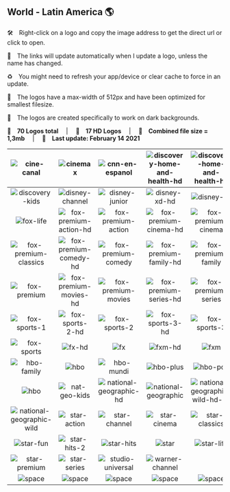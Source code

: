 ## World - Latin America 🌎

🛠 Right-click on a logo and copy the image address to get the direct url or click to open.

🔗 The links will update automatically when I update a logo, unless the name has changed.

♻️ You might need to refresh your app/device or clear cache to force in an update.

📐 The logos have a max-width of 512px and have been optimized for smallest filesize.

🖤 The logos are created specifically to work on dark backgrounds.

🎨 __70 Logos total__  |  💎 __17 HD Logos__  |  💾 __Combined file size = 1,3mb__  |  📅 __Last update: February 14 2021__

| ![cine-canal] | ![cinemax] | ![cnn-en-espanol] | ![discovery-home-and-health-hd] | ![discovery-home-and-health-hz] | ![discovery-home-and-health] |
|:-:|:-:|:-:|:-:|:-:|:-:|
| ![discovery-kids] | ![disney-channel] | ![disney-junior] | ![disney-xd-hd] | ![disney-xd] | ![fox-channel] |
| ![fox-life] | ![fox-premium-action-hd] | ![fox-premium-action] | ![fox-premium-cinema-hd] | ![fox-premium-cinema] | ![fox-premium-classics-hd] |
| ![fox-premium-classics] | ![fox-premium-comedy-hd] | ![fox-premium-comedy] | ![fox-premium-family-hd] | ![fox-premium-family] | ![fox-premium-hz] |
| ![fox-premium] | ![fox-premium-movies-hd] | ![fox-premium-movies] | ![fox-premium-series-hd] | ![fox-premium-series] | ![fox-sports-1-hd] |
| ![fox-sports-1] | ![fox-sports-2-hd] | ![fox-sports-2] | ![fox-sports-3-hd] | ![fox-sports-3] | ![fox-sports-hd] |
| ![fox-sports] | ![fx-hd] | ![fx] | ![fxm-hd] | ![fxm] | ![hbo-2] |
| ![hbo-family] | ![hbo] | ![hbo-mundi] | ![hbo-plus] | ![hbo-pop] | ![hbo-signature] |
| ![hbo] | ![nat-geo-kids] | ![national-geographic-hd] | ![national-geographic] | ![national-geographic-wild-hd-hz] | ![national-geographic-wild-hz] |
| ![national-geographic-wild] | ![star-action] | ![star-channel] | ![star-cinema] | ![star-classics] | ![star-comedy] |
| ![star-fun] | ![star-hits-2] | ![star-hits] | ![star] | ![star-life] | ![star-plus] |
| ![star-premium] | ![star-series] | ![studio-universal] | ![warner-channel] |  |  |
| ![space] | ![space] | ![space] | ![space] | ![space] | ![space] |

[cine-canal]:https://raw.githubusercontent.com/Tapiosinn/tv-logos/master/countries/world-latin-america/cine-canal-lam.png
[cinemax]:https://raw.githubusercontent.com/Tapiosinn/tv-logos/master/countries/world-latin-america/cinemax-lam.png
[cnn-en-espanol]:https://raw.githubusercontent.com/Tapiosinn/tv-logos/master/countries/world-latin-america/cnn-en-espanol-lam.png
[discovery-home-and-health-hd]:https://raw.githubusercontent.com/Tapiosinn/tv-logos/master/countries/world-latin-america/discovery-home-and-health-hd-lam.png
[discovery-home-and-health-hz]:https://raw.githubusercontent.com/Tapiosinn/tv-logos/master/countries/world-latin-america/discovery-home-and-health-hz-lam.png
[discovery-home-and-health]:https://raw.githubusercontent.com/Tapiosinn/tv-logos/master/countries/world-latin-america/discovery-home-and-health-lam.png
[discovery-kids]:https://raw.githubusercontent.com/Tapiosinn/tv-logos/master/countries/world-latin-america/discovery-kids-lam.png
[disney-channel]:https://raw.githubusercontent.com/Tapiosinn/tv-logos/master/countries/world-latin-america/disney-channel-lam.png
[disney-junior]:https://raw.githubusercontent.com/Tapiosinn/tv-logos/master/countries/world-latin-america/disney-junior-lam.png
[disney-xd-hd]:https://raw.githubusercontent.com/Tapiosinn/tv-logos/master/countries/world-latin-america/disney-xd-hd-lam.png
[disney-xd]:https://raw.githubusercontent.com/Tapiosinn/tv-logos/master/countries/world-latin-america/disney-xd-lam.png
[fox-channel]:https://raw.githubusercontent.com/Tapiosinn/tv-logos/master/countries/world-latin-america/fox-channel-lam.png
[fox-life]:https://raw.githubusercontent.com/Tapiosinn/tv-logos/master/countries/world-latin-america/fox-life-lam.png
[fox-premium-action-hd]:https://raw.githubusercontent.com/Tapiosinn/tv-logos/master/countries/world-latin-america/fox-premium-action-hd-lam.png
[fox-premium-action]:https://raw.githubusercontent.com/Tapiosinn/tv-logos/master/countries/world-latin-america/fox-premium-action-lam.png
[fox-premium-cinema-hd]:https://raw.githubusercontent.com/Tapiosinn/tv-logos/master/countries/world-latin-america/fox-premium-cinema-hd-lam.png
[fox-premium-cinema]:https://raw.githubusercontent.com/Tapiosinn/tv-logos/master/countries/world-latin-america/fox-premium-cinema-lam.png
[fox-premium-classics-hd]:https://raw.githubusercontent.com/Tapiosinn/tv-logos/master/countries/world-latin-america/fox-premium-classics-hd-lam.png
[fox-premium-classics]:https://raw.githubusercontent.com/Tapiosinn/tv-logos/master/countries/world-latin-america/fox-premium-classics-lam.png
[fox-premium-comedy-hd]:https://raw.githubusercontent.com/Tapiosinn/tv-logos/master/countries/world-latin-america/fox-premium-comedy-hd-lam.png
[fox-premium-comedy]:https://raw.githubusercontent.com/Tapiosinn/tv-logos/master/countries/world-latin-america/fox-premium-comedy-lam.png
[fox-premium-family-hd]:https://raw.githubusercontent.com/Tapiosinn/tv-logos/master/countries/world-latin-america/fox-premium-family-hd-lam.png
[fox-premium-family]:https://raw.githubusercontent.com/Tapiosinn/tv-logos/master/countries/world-latin-america/fox-premium-family-lam.png
[fox-premium-hz]:https://raw.githubusercontent.com/Tapiosinn/tv-logos/master/countries/world-latin-america/fox-premium-hz-lam.png
[fox-premium]:https://raw.githubusercontent.com/Tapiosinn/tv-logos/master/countries/world-latin-america/fox-premium-lam.png
[fox-premium-movies-hd]:https://raw.githubusercontent.com/Tapiosinn/tv-logos/master/countries/world-latin-america/fox-premium-movies-hd-lam.png
[fox-premium-movies]:https://raw.githubusercontent.com/Tapiosinn/tv-logos/master/countries/world-latin-america/fox-premium-movies-lam.png
[fox-premium-series-hd]:https://raw.githubusercontent.com/Tapiosinn/tv-logos/master/countries/world-latin-america/fox-premium-series-hd-lam.png
[fox-premium-series]:https://raw.githubusercontent.com/Tapiosinn/tv-logos/master/countries/world-latin-america/fox-premium-series-lam.png
[fox-sports-1-hd]:https://raw.githubusercontent.com/Tapiosinn/tv-logos/master/countries/world-latin-america/fox-sports-1-hd-lam.png
[fox-sports-1]:https://raw.githubusercontent.com/Tapiosinn/tv-logos/master/countries/world-latin-america/fox-sports-1-lam.png
[fox-sports-2-hd]:https://raw.githubusercontent.com/Tapiosinn/tv-logos/master/countries/world-latin-america/fox-sports-2-hd-lam.png
[fox-sports-2]:https://raw.githubusercontent.com/Tapiosinn/tv-logos/master/countries/world-latin-america/fox-sports-2-lam.png
[fox-sports-3-hd]:https://raw.githubusercontent.com/Tapiosinn/tv-logos/master/countries/world-latin-america/fox-sports-3-hd-lam.png
[fox-sports-3]:https://raw.githubusercontent.com/Tapiosinn/tv-logos/master/countries/world-latin-america/fox-sports-3-lam.png
[fox-sports-hd]:https://raw.githubusercontent.com/Tapiosinn/tv-logos/master/countries/world-latin-america/fox-sports-hd-lam.png
[fox-sports]:https://raw.githubusercontent.com/Tapiosinn/tv-logos/master/countries/world-latin-america/fox-sports-lam.png
[fx-hd]:https://raw.githubusercontent.com/Tapiosinn/tv-logos/master/countries/world-latin-america/fx-hd-lam.png
[fx]:https://raw.githubusercontent.com/Tapiosinn/tv-logos/master/countries/world-latin-america/fx-lam.png
[fxm-hd]:https://raw.githubusercontent.com/Tapiosinn/tv-logos/master/countries/world-latin-america/fxm-hd-lam.png
[fxm]:https://raw.githubusercontent.com/Tapiosinn/tv-logos/master/countries/world-latin-america/fxm-lam.png
[hbo-2]:https://raw.githubusercontent.com/Tapiosinn/tv-logos/master/countries/world-latin-america/hbo-2-lam.png
[hbo-family]:https://raw.githubusercontent.com/Tapiosinn/tv-logos/master/countries/world-latin-america/hbo-family-lam.png
[hbo]:https://raw.githubusercontent.com/Tapiosinn/tv-logos/master/countries/world-latin-america/hbo-lam.png
[hbo-mundi]:https://raw.githubusercontent.com/Tapiosinn/tv-logos/master/countries/world-latin-america/hbo-mundi-lam.png
[hbo-plus]:https://raw.githubusercontent.com/Tapiosinn/tv-logos/master/countries/world-latin-america/hbo-plus-lam.png
[hbo-pop]:https://raw.githubusercontent.com/Tapiosinn/tv-logos/master/countries/world-latin-america/hbo-pop-lam.png
[hbo-signature]:https://raw.githubusercontent.com/Tapiosinn/tv-logos/master/countries/world-latin-america/hbo-signature-lam.png
[hbo-xtreme]:https://raw.githubusercontent.com/Tapiosinn/tv-logos/master/countries/world-latin-america/hbo-xtreme-lam.png
[nat-geo-kids]:https://raw.githubusercontent.com/Tapiosinn/tv-logos/master/countries/world-latin-america/nat-geo-kids-lam.png
[national-geographic-hd]:https://raw.githubusercontent.com/Tapiosinn/tv-logos/master/countries/world-latin-america/national-geographic-hd-lam.png
[national-geographic]:https://raw.githubusercontent.com/Tapiosinn/tv-logos/master/countries/world-latin-america/national-geographic-lam.png
[national-geographic-wild-hd-hz]:https://raw.githubusercontent.com/Tapiosinn/tv-logos/master/countries/world-latin-america/national-geographic-wild-hd-hz-lam.png
[national-geographic-wild-hz]:https://raw.githubusercontent.com/Tapiosinn/tv-logos/master/countries/world-latin-america/national-geographic-wild-hz-lam.png
[national-geographic-wild]:https://raw.githubusercontent.com/Tapiosinn/tv-logos/master/countries/world-latin-america/national-geographic-wild-lam.png
[star-action]:https://raw.githubusercontent.com/Tapiosinn/tv-logos/master/countries/world-latin-america/star-action-lam.png
[star-channel]:https://raw.githubusercontent.com/Tapiosinn/tv-logos/master/countries/world-latin-america/star-channel-lam.png
[star-cinema]:https://raw.githubusercontent.com/Tapiosinn/tv-logos/master/countries/world-latin-america/star-cinema-lam.png
[star-classics]:https://raw.githubusercontent.com/Tapiosinn/tv-logos/master/countries/world-latin-america/star-classics-lam.png
[star-comedy]:https://raw.githubusercontent.com/Tapiosinn/tv-logos/master/countries/world-latin-america/star-comedy-lam.png
[star-fun]:https://raw.githubusercontent.com/Tapiosinn/tv-logos/master/countries/world-latin-america/star-fun-lam.png
[star-hits-2]:https://raw.githubusercontent.com/Tapiosinn/tv-logos/master/countries/world-latin-america/star-hits-2-lam.png
[star-hits]:https://raw.githubusercontent.com/Tapiosinn/tv-logos/master/countries/world-latin-america/star-hits-lam.png
[star]:https://raw.githubusercontent.com/Tapiosinn/tv-logos/master/countries/world-latin-america/star-lam.png
[star-life]:https://raw.githubusercontent.com/Tapiosinn/tv-logos/master/countries/world-latin-america/star-life-lam.png
[star-plus]:https://raw.githubusercontent.com/Tapiosinn/tv-logos/master/countries/world-latin-america/star-plus-lam.png
[star-premium]:https://raw.githubusercontent.com/Tapiosinn/tv-logos/master/countries/world-latin-america/star-premium-lam.png
[star-series]:https://raw.githubusercontent.com/Tapiosinn/tv-logos/master/countries/world-latin-america/star-series-lam.png
[studio-universal]:https://raw.githubusercontent.com/Tapiosinn/tv-logos/master/countries/world-latin-america/studio-universal-lam.png
[warner-channel]:https://raw.githubusercontent.com/Tapiosinn/tv-logos/master/countries/world-latin-america/warner-channel-lam.png

[space]:https://github.com/Tapiosinn/tv-logos/blob/master/misc/%CE%A9/space-1500.png
